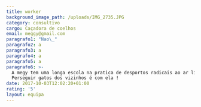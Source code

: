 ```yaml
---
title: worker
background_image_path: /uploads/IMG_2735.JPG
category: consultivo
cargo: Caçadora de coelhos
email: meggy@gmail.com
paragrafo1: "Nao\_"
paragrafo2: a
paragrafo3: a
paragrafo4: a
paragrafo5: a
paragrafo6: >-
  A megy tem uma longa escola na pratica de desportos radicais ao ar livre.
  Perseguir gatos dos vizinhos é com ela !
date: 2017-10-03T12:02:20+01:00
rating: '5'
layout: equipa
---
```

